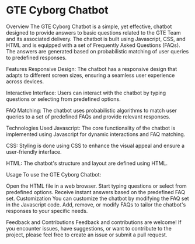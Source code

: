
# GTE Cyborg Chatbot

Overview
The GTE Cyborg Chatbot is a simple, yet effective, chatbot designed to provide answers to basic questions related to the GTE Team and its associated delivery. The chatbot is built using Javascript, CSS, and HTML and is equipped with a set of Frequently Asked Questions (FAQs). The answers are generated based on probabilistic matching of user queries to predefined responses.

Features
Responsive Design: The chatbot has a responsive design that adapts to different screen sizes, ensuring a seamless user experience across devices.

Interactive Interface: Users can interact with the chatbot by typing questions or selecting from predefined options.

FAQ Matching: The chatbot uses probabilistic algorithms to match user queries to a set of predefined FAQs and provide relevant responses.

Technologies Used
Javascript: The core functionality of the chatbot is implemented using Javascript for dynamic interactions and FAQ matching.

CSS: Styling is done using CSS to enhance the visual appeal and ensure a user-friendly interface.

HTML: The chatbot's structure and layout are defined using HTML.

Usage
To use the GTE Cyborg Chatbot:

Open the HTML file in a web browser.
Start typing questions or select from predefined options.
Receive instant answers based on the predefined FAQ set.
Customization
You can customize the chatbot by modifying the FAQ set in the Javascript code. Add, remove, or modify FAQs to tailor the chatbot's responses to your specific needs.

Feedback and Contributions
Feedback and contributions are welcome! If you encounter issues, have suggestions, or want to contribute to the project, please feel free to create an issue or submit a pull request.


